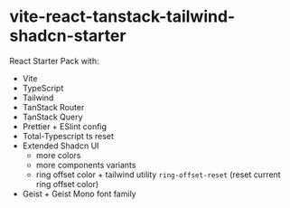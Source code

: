 # vite-react-tanstack-tailwind-shadcn-starter

React Starter Pack with:

- Vite
- TypeScript
- Tailwind
- TanStack Router
- TanStack Query
- Prettier + ESlint config
- Total-Typescript ts reset
- Extended Shadcn UI
  - more colors
  - more components variants
  - ring offset color + tailwind utility `ring-offset-reset` (reset current ring offset color)
- Geist + Geist Mono font family
